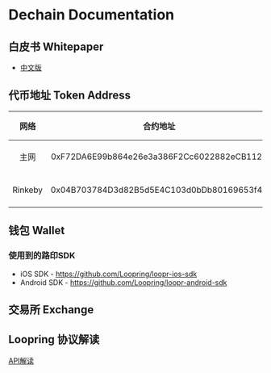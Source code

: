 # Dechain Documentation
## 白皮书 Whitepaper
* [中文版](/whitepaper/DEC-whitepaper-zh.pdf)

## 代币地址 Token Address

网络|合约地址|Etherscan链接
:---:|:---:|:---
|主网|0xF72DA6E99b864e26e3a386F2Cc6022882eCB1125|[Decentralized Ecosystem Token](https://etherscan.io/token/0xf72da6e99b864e26e3a386f2cc6022882ecb1125)|
|Rinkeby|0x04B703784D3d82B5d5E4C103d0bDb80169653f48|[Decentralized Ecosystem Token](https://rinkeby.etherscan.io/address/0x04B703784D3d82B5d5E4C103d0bDb80169653f48)|

## 钱包 Wallet

### 使用到的路印SDK
- iOS SDK - https://github.com/Loopring/loopr-ios-sdk
- Android SDK - https://github.com/Loopring/loopr-android-sdk

## 交易所 Exchange

## Loopring 协议解读
[API解读](/loopring/api.md)
